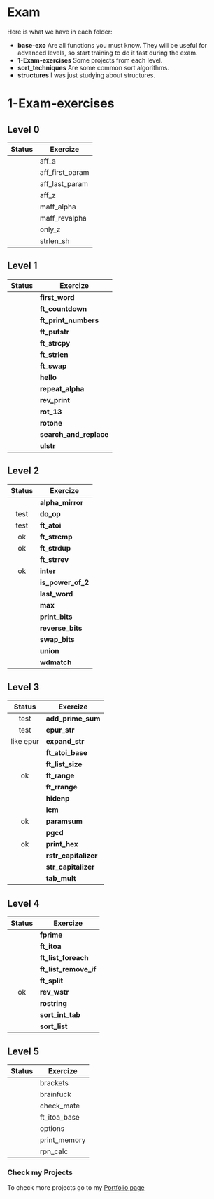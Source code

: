 # Exam
Here is what we have in each folder:

* **base-exo** Are all functions you must know. They will be useful for advanced levels, so start training to do it fast during the exam.
* **1-Exam-exercises** Some projects from each level.
* **sort_techniques** Are some common sort algorithms.
* **structures** I was just studying about structures.

# 1-Exam-exercises

## Level 0

| Status |  Exercize              |
|:------:|------------------------|
|        | aff_a                  |
|        | aff_first_param        |       
|        | aff_last_param         |
|        | aff_z                  |
|        | maff_alpha             |
|        | maff_revalpha          |
|        | only_z                 | 
|        | strlen_sh              |

## Level 1

| Status |  Exercize              |
|:----:|------------------------|
|   | **first_word**         |
|   | **ft_countdown**       |
|   | **ft_print_numbers**   |
|   | **ft_putstr**          |
|   | **ft_strcpy**          |
|   | **ft_strlen**          |
|   | **ft_swap**            |
|   | **hello**              |
|   | **repeat_alpha**       |
|  | **rev_print**          | 
|  | **rot_13**             | 
|  | **rotone**             | 
|  | **search_and_replace** | 
|  | **ulstr**              |


## Level 2

| Status |  Exercize              |
|:----:|------------------------|
|   | **alpha_mirror**   |
| test  | **do_op**          |
| test  | **ft_atoi**        |
| ok  | **ft_strcmp**      |
| ok  | **ft_strdup**      |
|   | **ft_strrev**      |
| ok  | **inter**          |
|   | **is_power_of_2**  |
|   | **last_word**      |
|  | **max**            |
|  | **print_bits**     |
|  | **reverse_bits**   |
|  | **swap_bits**      |
|  | **union**          |
|  | **wdmatch**        |

## Level 3

| Status |  Exercize              |
|:----:|------------------------|
| test  | **add_prime_sum**    |
| test  | **epur_str**         |
| like epur  | **expand_str**       |
|   | **ft_atoi_base**     |
|   | **ft_list_size**     |
| ok  | **ft_range**         |
|   | **ft_rrange**        |
|   | **hidenp**           |
|   | **lcm**              |
| ok | **paramsum**         |
|  | **pgcd**             |
| ok | **print_hex**        |
|  | **rstr_capitalizer** |
|  | **str_capitalizer**  |
|  | **tab_mult**         |

## Level 4

| Status |  Exercize              |
|:----:|------------------------|
|   | **fprime**            |
|   | **ft_itoa**           |
|   | **ft_list_foreach**   |
|   | **ft_list_remove_if** |
|  | **ft_split**          |
| ok  | **rev_wstr**          |
|   | **rostring**          |
|   | **sort_int_tab**      |
|   | **sort_list**         |

## Level 5

| Status |  Exercize              |
|:----:|------------------------|
|  | brackets       |
|  | brainfuck      |
|  | check_mate     |
|  | ft_itoa_base   |
|  | options        |
|  | print_memory   |
|  | rpn_calc       |



### Check my Projects
To check more projects go to my [Portfolio page](https://github.com/thaisavelino/Portfiolio_42_SiliconValley_Paris)
